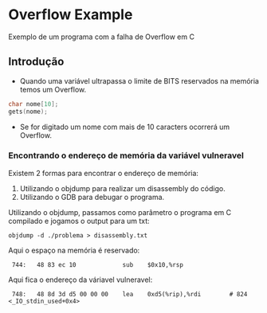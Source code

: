 # Overflow Example

Exemplo de um programa com a falha de Overflow em C

## Introdução

* Quando uma variável ultrapassa o limite de BITS reservados na memória temos um Overflow.

```c
char nome[10];
gets(nome);
```
* Se for digitado um nome com mais de 10 caracters ocorrerá um Overflow.

### Encontrando o endereço de memória da variável vulneravel

Existem 2 formas para encontrar o endereço de memória:

  1. Utilizando o objdump para realizar um disassembly do código.
  2. Utilizando o GDB para debugar o programa.

Utilizando o objdump, passamos como parâmetro o programa em C compilado e jogamos o output para um txt:
```
objdump -d ./problema > disassembly.txt
```
Aqui o espaço na memória é reservado:
```
 744:	48 83 ec 10          	sub    $0x10,%rsp
```
Aqui fica o endereço da váriavel vulneravel:
```
 748:	48 8d 3d d5 00 00 00 	lea    0xd5(%rip),%rdi        # 824 <_IO_stdin_used+0x4>
```
